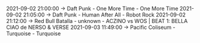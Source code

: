 2021-09-02 21:00:00 -> Daft Punk - One More Time - One More Time
2021-09-02 21:05:00 -> Daft Punk - Human After All - Robot Rock
2021-09-02 21:12:00 -> Red Bull Batalla - unknown - ACZINO vs WOS | BEAT 1: BELLA CIAO de NERSO & VERSE
2021-09-03 11:49:00 -> Pacific Coliseum - Turquoise - Turquoise
